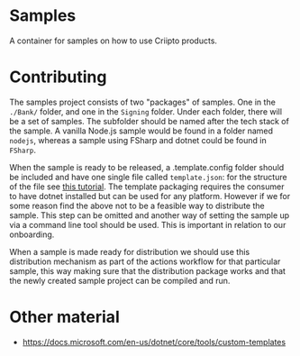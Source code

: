 # Samples

A container for samples on how to use Criipto products.

# Contributing

The samples project consists of two "packages" of samples. One in the `./Bank/` folder, and one in the `Signing` folder. Under each folder, there will be a set of samples. The subfolder should be named after the tech stack of the sample. A vanilla Node.js sample would be found in a folder named `nodejs`, whereas a sample using FSharp and dotnet could be found in `FSharp`.

When the sample is ready to be released, a .template.config folder should be included and have one single file called `template.json`: for the structure of the file see [this tutorial](https://docs.microsoft.com/en-us/dotnet/core/tutorials/cli-templates-create-project-template). The template packaging requires the consumer to have dotnet installed but can be used for any platform. However if we for some reason find the above not to be a feasible way to distribute the sample. This step can be omitted and another way of setting the sample up via a command line tool should be used. This is important in relation to our onboarding.

When a sample is made ready for distribution we should use this distribution mechanism as part of the actions workflow for that particular sample, this way making sure that the distribution package works and that the newly created sample project can be compiled and run.

# Other material

- https://docs.microsoft.com/en-us/dotnet/core/tools/custom-templates

